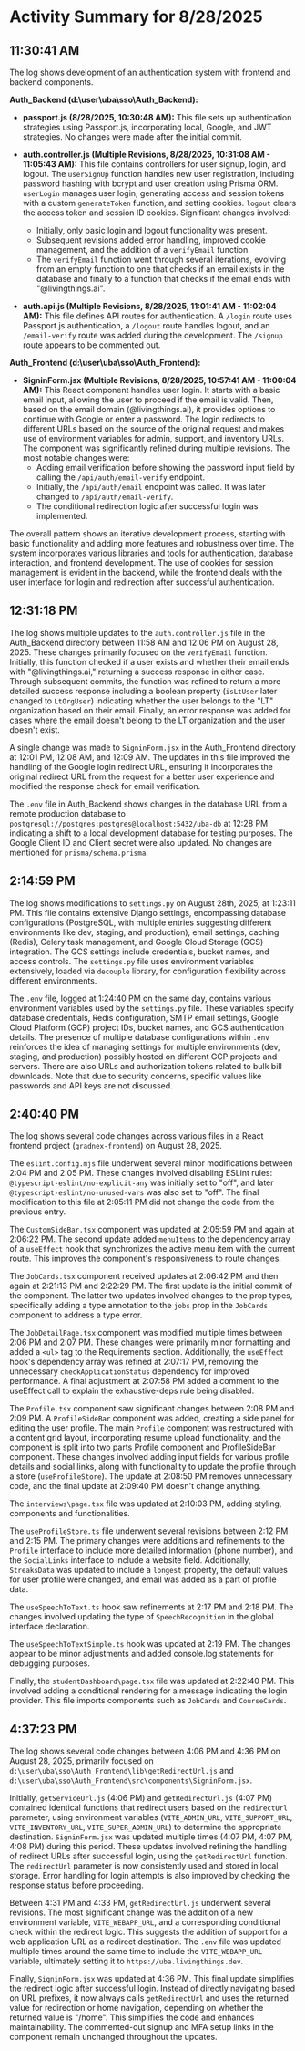 # Activity Summary for 8/28/2025

## 11:30:41 AM
The log shows development of an authentication system with frontend and backend components.

**Auth_Backend (d:\user\uba\sso\Auth_Backend):**

* **passport.js (8/28/2025, 10:30:48 AM):** This file sets up authentication strategies using Passport.js, incorporating local, Google, and JWT strategies.  No changes were made after the initial commit.

* **auth.controller.js (Multiple Revisions, 8/28/2025, 10:31:08 AM - 11:05:43 AM):** This file contains controllers for user signup, login, and logout.  The `userSignUp` function handles new user registration, including password hashing with bcrypt and user creation using Prisma ORM. `userLogin` manages user login, generating access and session tokens with a custom `generateToken` function, and setting cookies.  `logout` clears the access token and session ID cookies.  Significant changes involved:
    * Initially, only basic login and logout functionality was present.
    * Subsequent revisions added error handling, improved cookie management, and the addition of a `verifyEmail` function.
    *  The `verifyEmail` function went through several iterations, evolving from an empty function to one that checks if an email exists in the database and finally to a function that checks if the email ends with "@livingthings.ai".

* **auth.api.js (Multiple Revisions, 8/28/2025, 11:01:41 AM - 11:02:04 AM):** This file defines API routes for authentication.  A `/login` route uses Passport.js authentication, a `/logout` route handles logout, and an `/email-verify` route was added during the development. The `/signup` route appears to be commented out.


**Auth_Frontend (d:\user\uba\sso\Auth_Frontend):**

* **SigninForm.jsx (Multiple Revisions, 8/28/2025, 10:57:41 AM - 11:00:04 AM):** This React component handles user login. It starts with a basic email input, allowing the user to proceed if the email is valid. Then, based on the email domain (@livingthings.ai), it provides options to continue with Google or enter a password. The login redirects to different URLs based on the source of the original request and makes use of environment variables for admin, support, and inventory URLs. The component was significantly refined during multiple revisions.  The most notable changes were:
    * Adding email verification before showing the password input field by calling the `/api/auth/email-verify` endpoint.
    * Initially, the  `/api/auth/email` endpoint was called. It was later changed to `/api/auth/email-verify`.
    *  The conditional redirection logic after successful login was implemented.

The overall pattern shows an iterative development process, starting with basic functionality and adding more features and robustness over time.  The system incorporates various libraries and tools for authentication, database interaction, and frontend development. The use of cookies for session management is evident in the backend, while the frontend deals with the user interface for login and redirection after successful authentication.


## 12:31:18 PM
The log shows multiple updates to the `auth.controller.js` file in the Auth_Backend directory between 11:58 AM and 12:06 PM on August 28, 2025.  These changes primarily focused on the `verifyEmail` function.  Initially, this function checked if a user exists and whether their email ends with "@livingthings.ai," returning a success response in either case.  Through subsequent commits, the function was refined to return a more detailed success response including a boolean property (`isLtUser` later changed to `LtOrgUser`) indicating whether the user belongs to the "LT" organization based on their email.  Finally, an error response was added for cases where the email doesn't belong to the LT organization and the user doesn't exist.

A single change was made to `SigninForm.jsx` in the Auth_Frontend directory at 12:01 PM, 12:08 AM, and 12:09 AM.  The updates in this file improved the handling of the Google login redirect URL, ensuring it incorporates the original redirect URL from the request for a better user experience and modified the response check for email verification.

The `.env` file in Auth_Backend shows changes in the database URL from a remote production database to `postgresql://postgres:postgres@localhost:5432/uba-db` at 12:28 PM indicating a shift to a local development database for testing purposes. The Google Client ID and Client secret were also updated.  No changes are mentioned for `prisma/schema.prisma`.


## 2:14:59 PM
The log shows modifications to `settings.py` on August 28th, 2025, at 1:23:11 PM.  This file contains extensive Django settings, encompassing database configurations (PostgreSQL, with multiple entries suggesting different environments like dev, staging, and production), email settings,  caching (Redis), Celery task management, and Google Cloud Storage (GCS) integration.  The GCS settings include credentials, bucket names, and access controls.  The `settings.py` file uses environment variables extensively, loaded via `decouple` library, for configuration flexibility across different environments.

The `.env` file, logged at 1:24:40 PM on the same day, contains various environment variables used by the `settings.py` file.  These variables specify database credentials, Redis configuration, SMTP email settings, Google Cloud Platform (GCP) project IDs, bucket names, and GCS authentication details.  The presence of multiple database configurations within `.env` reinforces the idea of managing settings for multiple environments (dev, staging, and production) possibly hosted on different GCP projects and servers.  There are also URLs and authorization tokens related to bulk bill downloads.  Note that due to security concerns, specific values like passwords and API keys are not discussed.


## 2:40:40 PM
The log shows several code changes across various files in a React frontend project (`gradnex-frontend`) on August 28, 2025.

The `eslint.config.mjs` file underwent several minor modifications between 2:04 PM and 2:05 PM.  These changes involved disabling ESLint rules: `@typescript-eslint/no-explicit-any` was initially set to "off", and later `@typescript-eslint/no-unused-vars` was also set to "off".  The final modification to this file at 2:05:11 PM did not change the code from the previous entry.


The `CustomSideBar.tsx` component was updated at 2:05:59 PM and again at 2:06:22 PM. The second update added `menuItems` to the dependency array of a `useEffect` hook that synchronizes the active menu item with the current route. This improves the component's responsiveness to route changes.


The `JobCards.tsx` component received updates at 2:06:42 PM and then again at 2:21:13 PM and 2:22:29 PM. The first update is the initial commit of the component. The latter two updates involved changes to the prop types, specifically adding a type annotation to the `jobs` prop in the `JobCards` component to address a type error.

The `JobDetailPage.tsx` component was modified multiple times between 2:06 PM and 2:07 PM.  These changes were primarily minor formatting and added a `<ul>` tag to the Requirements section.  Additionally, the `useEffect` hook's dependency array was refined at 2:07:17 PM, removing the unnecessary `checkApplicationStatus` dependency for improved performance. A final adjustment at 2:07:58 PM added a comment to the useEffect call to explain the exhaustive-deps rule being disabled.

The `Profile.tsx` component saw significant changes between 2:08 PM and 2:09 PM.  A `ProfileSideBar` component was added, creating a side panel for editing the user profile.  The main `Profile` component was restructured with a content grid layout, incorporating resume upload functionality, and the component is split into two parts Profile component and ProfileSideBar component. These changes involved adding input fields for various profile details and social links, along with functionality to update the profile through a store (`useProfileStore`). The update at 2:08:50 PM removes unnecessary code, and the final update at 2:09:40 PM doesn't change anything.

The `interviews\page.tsx` file was updated at 2:10:03 PM, adding styling, components and functionalities.

The `useProfileStore.ts` file underwent several revisions between 2:12 PM and 2:15 PM. The primary changes were additions and refinements to the `Profile` interface to include more detailed information (phone number), and the `SocialLinks` interface to include a website field. Additionally, `StreaksData` was updated to include a `longest` property, the default values for user profile were changed, and email was added as a part of profile data.

The `useSpeechToText.ts` hook saw refinements at 2:17 PM and 2:18 PM. The changes involved updating the type of `SpeechRecognition` in the global interface declaration.

The `useSpeechToTextSimple.ts` hook was updated at 2:19 PM.  The changes appear to be minor adjustments and added console.log statements for debugging purposes.


Finally, the `studentDashboard\page.tsx` file was updated at 2:22:40 PM.  This involved adding a conditional rendering for a message indicating the login provider.  This file imports components such as `JobCards` and `CourseCards`.


## 4:37:23 PM
The log shows several code changes between 4:06 PM and 4:36 PM on August 28, 2025, primarily focused on `d:\user\uba\sso\Auth_Frontend\lib\getRedirectUrl.js` and `d:\user\uba\sso\Auth_Frontend\src\components\SigninForm.jsx`.

Initially, `getServiceUrl.js` (4:06 PM) and `getRedirectUrl.js` (4:07 PM) contained identical functions that redirect users based on the `redirectUrl` parameter, using environment variables (`VITE_ADMIN_URL`, `VITE_SUPPORT_URL`, `VITE_INVENTORY_URL`, `VITE_SUPER_ADMIN_URL`) to determine the appropriate destination.  `SigninForm.jsx` was updated multiple times (4:07 PM, 4:07 PM, 4:08 PM) during this period. These updates involved refining the handling of redirect URLs after successful login, using the `getRedirectUrl` function.  The `redirectUrl` parameter is now consistently used and stored in local storage. Error handling for login attempts is also improved by checking the response status before proceeding.

Between 4:31 PM and 4:33 PM, `getRedirectUrl.js` underwent several revisions.  The most significant change was the addition of a new environment variable, `VITE_WEBAPP_URL`, and a corresponding conditional check within the redirect logic. This suggests the addition of support for a web application URL as a redirect destination. The `.env` file was updated multiple times around the same time to include the `VITE_WEBAPP_URL` variable, ultimately setting it to `https://uba.livingthings.dev`.

Finally, `SigninForm.jsx` was updated at 4:36 PM.  This final update simplifies the redirect logic after successful login. Instead of directly navigating based on URL prefixes, it now always calls `getRedirectUrl` and uses the returned value for redirection or home navigation, depending on whether the returned value is "/home".  This simplifies the code and enhances maintainability.  The commented-out signup and MFA setup links in the component remain unchanged throughout the updates.
